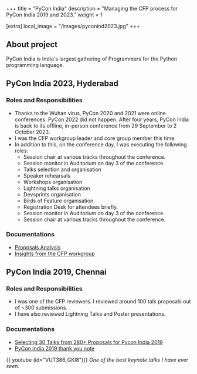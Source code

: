 +++
title = "PyCon India"
description = "Managing the CFP process for PyCon India 2019 and 2023."
weight = 1

[extra]
local_image = "/images/pyconind2023.jpg"
+++

## About project

PyCon India is India's largest gathering of Programmers for the Python programming language.

## PyCon India 2023, Hyderabad

### Roles and Responsibilities
* Thanks to the Wuhan virus, PyCon 2020 and 2021 were online conferences. PyCon 2022 did not happen. After four years, PyCon India is back to its offline, in-person conference from 29 September to 2 October 2023.
* I was the CFP workgroup leader and core group member this time. 
* In addition to this, on the conference day, I was executing the following roles:
  * Session chair at various tracks throughout the conference.
  * Session monitor in Auditorium on day 3 of the conference.
  * Talks selection and organisation
  * Speaker rehearsals
  * Workshops organisation
  * Lightning talks organisation
  * Devsprints organisation
  * Birds of Feature organisation
  * Registration Desk for attendees briefly. 
  * Session monitor in Auditorium on day 3 of the conference.
  * Session chair at various tracks throughout the conference.

### Documentations
* [Proposals Analysis](@/posts/an-analysis-of-pycon-india-2023-proposals.md)
* [Insights from the CFP workgroup](@/posts/pycon-india-2023-insights-from-the-cfp-workgroup.md)

## PyCon India 2019, Chennai

### Roles and Responsibilities
* I was one of the CFP reviewers. I reviewed around 100 talk proposals out of ~300 submissions.
* I have also reviewed Lightning Talks and Poster presentations.

### Documentations
* [Selecting 30 Talks from 280+ Proposals for Pycon India 2019](@/posts/pycon-india-cfp-review.md)
* [PyCon India 2019 thank you note](https://in.pycon.org/2019/thank-you.html)


{{ youtube (id="VUT386_GKI8")}}
*One of the best keynote talks I have ever seen.*